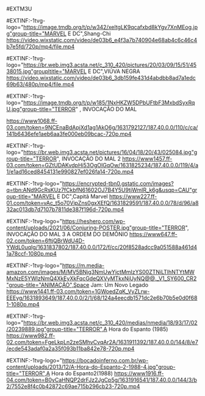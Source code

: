 #EXTM3U

#EXTINF:-1tvg-logo="https://image.tmdb.org/t/p/w342/xeItgLK9qcafxbd8kYgv7XnMEog.jpg"group-title="MARVEL E DC",Shang-Chi 
 https://video.wixstatic.com/video/de03b6_e4f3a7b740904e68ab4c6c46c4b7e5fd/720p/mp4/file.mp4




#EXTINF:-1tvg-logo="https://br.web.img3.acsta.net/c_310_420/pictures/20/03/09/15/51/4538015.jpg"groupltitle="MARVEL E DC",VIÚVA NEGRA
https://video.wixstatic.com/video/de03b6_3db159fe431d4abdbb8ad7a1edc69b63/480p/mp4/file.mp4







#EXTINF:-1tvg-logo="https://image.tmdb.org/t/p/w185/1NxHKZW5DPbUFtbF3MxbdSyxRqU.jpg"group-title="TERROR" , INVOCAÇÃO DO MAL

https://www1068.ff-03.com/token=9NCEnaBdApjXd1ag1AkO6g/1631792127/187.40.0.0/110/c/ca/141b6436efe1aeb6aa3fe000eb09bcac-720p.mp4


#EXTINF:-1tvg-logo="https://br.web.img3.acsta.net/pictures/16/04/18/20/43/025084.jpg"group-title="TERROR", INVOCAÇÃO DO MAL 2
https://www1457.ff-03.com/token=GZtUDAKvdpHi53OgOIGqOw/1631825234/187.40.0.0/119/4/a1/e1ad16ced8454131e990827ef026fa14-720p.mp4

#EXTINF:-1tvg-logo="https://encrypted-tbn0.gstatic.com/images?q=tbn:ANd9GcRsKUz7fCkbfN61602OJ7B4Y5U9tjWmIR_k6g&usqp=CAU"group-title="MARVEL E DC",Capitã Marvel
https://www227.ff-01.com/token=vAc_t5o70VipZns0gxXEfQ/1631829591/187.40.0.0/78/d/96/a832ac013db7d7107b7811de387f196d-720p.mp4


#EXTINF:-1tvg-logo="https://heshero.com/wp-content/uploads/2021/06/Conjuring-POSTER.jpg"group-title="TERROR", INVOCAÇÃO DO MAL 3 A ORDEM DO DEMÔNIO
https://www647.ff-02.com/token=6ftjQBrWdU4D-YWdL0uqIg/1631837802/187.40.0.0/172/f/cc/20f8528adcc9a051588a461d41a78ccf-1080p.mp4


#EXTINF:-1tvg-logo="https://m.media-amazon.com/images/M/MV5BNjg3NmUwYjctMmIzYS00ZTNiLTlhNTYtMWMxNzE5YWIzNmQ4XkEyXkFqcGdeQXVyMTkxNjUyNQ@@._V1_SY600_CR2"group-title="ANIMAÇÃO",Space Jam: Um Novo Legado
https://www1441.ff-03.com/token=1GWoedZqK_VyZLrw-EEEyg/1631893649/187.40.0.0/2/1/68/124a4eecdb1571dc2e6b70b5e0d0f681-1080p.mp4

#EXTINF:-1tvg-logo="https://br.web.img3.acsta.net/c_310_420/medias/nmedia/18/93/17/02/20239889.jpg"group-title="TERROR",A Hora do Espanto (1985)
https://www982.ff-02.com/token=FgeLkpLn2zeSMhvCvqAr2A/1631911392/187.40.0.0/144/8/e7/ecde543adaf0a2a35f093b11ba842e78-720p.mp4

#EXTINF:-1tvg-logo="https://bocadoinferno.com.br/wp-content/uploads/2013/12/A-Hora-do-Espanto-2-1988-4.jpg"group-title="TERROR",A Hora do Espanto2(1988)
https://www1916.ff-04.com/token=B0yCaHNQP2drFJz2JgCp5g/1631916541/187.40.0.0/144/3/b2/7552e8f4c0b42872c69ae715b296cb23-720p.mp4


